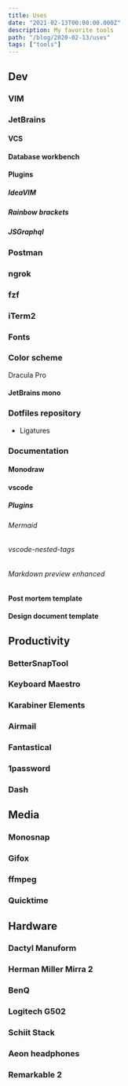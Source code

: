 ```yaml
---
title: Uses
date: "2021-02-13T00:00:00.000Z"
description: My favorite tools
path: "/blog/2020-02-13/uses"
tags: ["tools"]
---
```


## Dev

### VIM

### JetBrains

#### VCS

#### Database workbench

#### Plugins

##### IdeaVIM

##### Rainbow brackets

##### JSGraphql

##### 

### Postman

### ngrok

### fzf

### iTerm2

### Fonts

### Color scheme

Dracula Pro

#### JetBrains mono

### Dotfiles repository

- Ligatures

### Documentation

#### Monodraw

#### vscode

##### Plugins

###### Mermaid

###### vscode-nested-tags

###### Markdown preview enhanced

#### Post mortem template

#### Design document template

## Productivity

### BetterSnapTool

### Keyboard Maestro

### Karabiner Elements

### Airmail

### Fantastical

### 1password

### Dash

## Media

### Monosnap

### Gifox

### ffmpeg

### Quicktime

## Hardware

### Dactyl Manuform

### Herman Miller Mirra 2

### BenQ

### Logitech G502

### Schiit Stack

### Aeon headphones

### Remarkable 2
